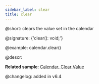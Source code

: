 ```yaml
---
sidebar_label: clear
title: clear
---          
```


@short: clears the value set in the calendar

@signature: {'clear(): void;'}

@example:
calendar.clear()



@descr:

**Related sample**: [Calendar. Clear Value](https://snippet.dhtmlx.com/zu2n05at)

@changelog: added in v6.4


